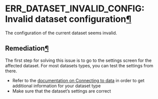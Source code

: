 ERR\_DATASET\_INVALID\_CONFIG: Invalid dataset configuration[¶](#err-dataset-invalid-config-invalid-dataset-configuration "Permalink to this heading")
======================================================================================================================================================


The configuration of the current dataset seems invalid.



Remediation[¶](#remediation "Permalink to this heading")
--------------------------------------------------------


The first step for solving this issue is to go to the settings screen for the affected dataset. For most datasets types, you can test the settings from there.


* Refer to the [documentation on Connecting to data](../../connecting/index.html) in order to get additional information for your dataset type
* Make sure that the dataset’s settings are correct